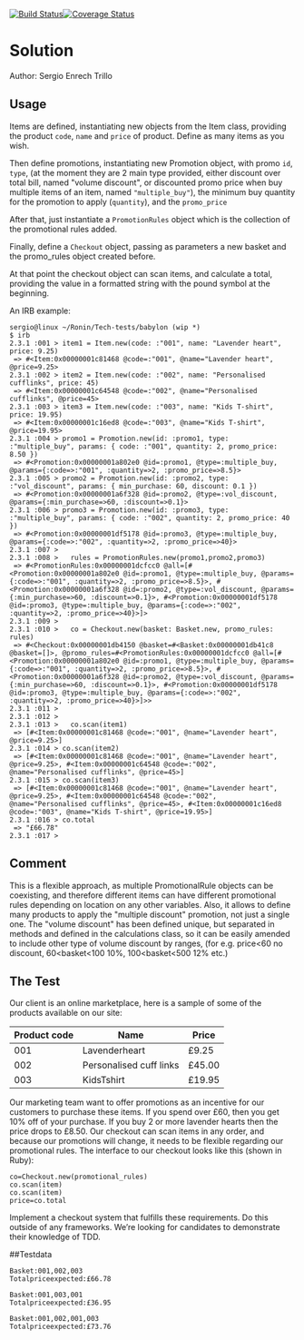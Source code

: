 [![Build Status](https://travis-ci.org/tigretoncio/ecommerce-test.svg?branch=wip)](https://travis-ci.org/tigretoncio/ecommerce-test)[![Coverage Status](https://coveralls.io/repos/github/tigretoncio/ecommerce-test/badge.svg)](https://coveralls.io/github/tigretoncio/ecommerce-test)

# Solution

Author: Sergio Enrech Trillo

## Usage

Items are defined, instantiating new objects from the Item class, providing the product `code`, `name` and `price` of product.  Define as many items as you wish.

Then define promotions, instantiating new Promotion object, with promo `id`, `type`, (at the moment they are 2 main type provided, either discount over total bill, named "volume discount", or discounted promo price when buy multiple items of an item, named `"multiple_buy"`), the minimum buy quantity for the promotion to apply (`quantity`), and the `promo_price`

After that, just instantiate a `PromotionRules` object which is the collection of the promotional rules added.

Finally, define a `Checkout` object, passing as parameters a new basket and the promo_rules object created before.

At that point the checkout object can scan items, and calculate a total, providing the value in a formatted string with the pound symbol at the beginning.

An IRB example:

```
sergio@linux ~/Ronin/Tech-tests/babylon (wip *)
$ irb
2.3.1 :001 > item1 = Item.new(code: :"001", name: "Lavender heart", price: 9.25)
 => #<Item:0x00000001c81468 @code=:"001", @name="Lavender heart", @price=9.25> 
2.3.1 :002 > item2 = Item.new(code: :"002", name: "Personalised cufflinks", price: 45)
 => #<Item:0x00000001c64548 @code=:"002", @name="Personalised cufflinks", @price=45> 
2.3.1 :003 > item3 = Item.new(code: :"003", name: "Kids T-shirt", price: 19.95)
 => #<Item:0x00000001c16ed8 @code=:"003", @name="Kids T-shirt", @price=19.95> 
2.3.1 :004 > promo1 = Promotion.new(id: :promo1, type: :"multiple_buy", params: { code: :"001", quantity: 2, promo_price: 8.50 })
 => #<Promotion:0x00000001a802e0 @id=:promo1, @type=:multiple_buy, @params={:code=>:"001", :quantity=>2, :promo_price=>8.5}> 
2.3.1 :005 > promo2 = Promotion.new(id: :promo2, type: :"vol_discount", params: { min_purchase: 60, discount: 0.1 }) 
 => #<Promotion:0x00000001a6f328 @id=:promo2, @type=:vol_discount, @params={:min_purchase=>60, :discount=>0.1}> 
2.3.1 :006 > promo3 = Promotion.new(id: :promo3, type: :"multiple_buy", params: { code: :"002", quantity: 2, promo_price: 40 })
 => #<Promotion:0x00000001df5178 @id=:promo3, @type=:multiple_buy, @params={:code=>:"002", :quantity=>2, :promo_price=>40}> 
2.3.1 :007 > 
2.3.1 :008 >   rules = PromotionRules.new(promo1,promo2,promo3)
 => #<PromotionRules:0x00000001dcfcc0 @all=[#<Promotion:0x00000001a802e0 @id=:promo1, @type=:multiple_buy, @params={:code=>:"001", :quantity=>2, :promo_price=>8.5}>, #<Promotion:0x00000001a6f328 @id=:promo2, @type=:vol_discount, @params={:min_purchase=>60, :discount=>0.1}>, #<Promotion:0x00000001df5178 @id=:promo3, @type=:multiple_buy, @params={:code=>:"002", :quantity=>2, :promo_price=>40}>]> 
2.3.1 :009 > 
2.3.1 :010 >   co = Checkout.new(basket: Basket.new, promo_rules: rules)
 => #<Checkout:0x00000001db4150 @basket=#<Basket:0x00000001db41c8 @basket=[]>, @promo_rules=#<PromotionRules:0x00000001dcfcc0 @all=[#<Promotion:0x00000001a802e0 @id=:promo1, @type=:multiple_buy, @params={:code=>:"001", :quantity=>2, :promo_price=>8.5}>, #<Promotion:0x00000001a6f328 @id=:promo2, @type=:vol_discount, @params={:min_purchase=>60, :discount=>0.1}>, #<Promotion:0x00000001df5178 @id=:promo3, @type=:multiple_buy, @params={:code=>:"002", :quantity=>2, :promo_price=>40}>]>> 
2.3.1 :011 > 
2.3.1 :012 >   
2.3.1 :013 >   co.scan(item1)
 => [#<Item:0x00000001c81468 @code=:"001", @name="Lavender heart", @price=9.25>] 
2.3.1 :014 > co.scan(item2)
 => [#<Item:0x00000001c81468 @code=:"001", @name="Lavender heart", @price=9.25>, #<Item:0x00000001c64548 @code=:"002", @name="Personalised cufflinks", @price=45>] 
2.3.1 :015 > co.scan(item3)
 => [#<Item:0x00000001c81468 @code=:"001", @name="Lavender heart", @price=9.25>, #<Item:0x00000001c64548 @code=:"002", @name="Personalised cufflinks", @price=45>, #<Item:0x00000001c16ed8 @code=:"003", @name="Kids T-shirt", @price=19.95>] 
2.3.1 :016 > co.total
 => "£66.78" 
2.3.1 :017 > 
```


## Comment

This is a flexible approach, as multiple PromotionalRule objects can be coexisting, and therefore different items can have different promotional rules depending on location on any other variables.  Also, it allows to define many products to apply the "multiple discount" promotion, not just a single one.  The "volume discount" has been defined unique, but separated in methods and defined in the calculations class, so it can be easily amended to include other type of volume discount by ranges, (for e.g. price<60 no discount, 60<basket<100 10%, 100<basket<500 12% etc.)





## The Test
Our client is an online marketplace, here is a sample of some of the products available on our site:


| Product  code | Name                   | Price  |
|---------------|------------------------|--------|
| 001           | Lavenderheart          | £9.25  |
| 002           | Personalised cuff links| £45.00 |
| 003           | KidsT­shirt            | £19.95 |


Our marketing team want to offer promotions as an incentive for our customers to purchase these items.
If you spend over £60, then you get 10% off of your purchase. If you buy 2 or more lavender hearts then the
price drops to £8.50.
Our check­out can scan items in any order, and because our promotions will change, it needs to be flexible
regarding our promotional rules.
The interface to our checkout looks like this (shown in Ruby):

```
co=Checkout.new​(promotional_rules)
co.scan​(item)
co.scan​(item)
price=co.total
```

Implement a checkout system that fulfills these requirements. Do this outside of any frameworks. We’re
looking for candidates to demonstrate their knowledge of TDD.

##Testdata

```
Basket:001,002,003
Totalpriceexpected:£66.78
```

```
Basket:001,003,001
Totalpriceexpected:£36.95
```

```
Basket:001,002,001,003
Totalpriceexpected:£73.76
```
